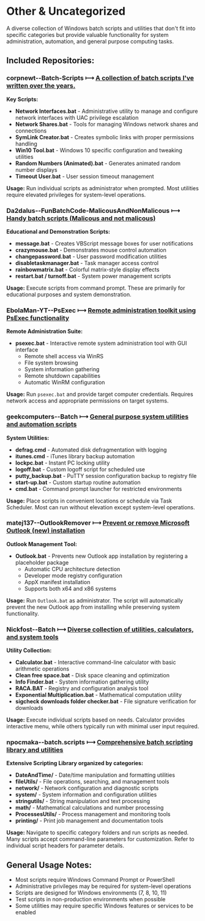 # Other & Uncategorized

A diverse collection of Windows batch scripts and utilities that don't fit into specific categories but provide valuable functionality for system administration, automation, and general purpose computing tasks.

## Included Repositories:

### **corpnewt--Batch-Scripts** ⟼ [A collection of batch scripts I've written over the years.](./corpnewt--Batch-Scripts)
**Key Scripts:**
- **Network Interfaces.bat** - Administrative utility to manage and configure network interfaces with UAC privilege escalation
- **Network Shares.bat** - Tools for managing Windows network shares and connections
- **SymLink Creator.bat** - Creates symbolic links with proper permissions handling
- **Win10 Tool.bat** - Windows 10 specific configuration and tweaking utilities
- **Random Numbers (Animated).bat** - Generates animated random number displays
- **Timeout User.bat** - User session timeout management

**Usage:** Run individual scripts as administrator when prompted. Most utilities require elevated privileges for system-level operations.

### **Da2dalus--FunBatchCode-MalicousAndNonMalicous** ⟼ [Handy batch scripts (Malicous and not malicous)](./Da2dalus--FunBatchCode-MalicousAndNonMalicous)
**Educational and Demonstration Scripts:**
- **message.bat** - Creates VBScript message boxes for user notifications
- **crazymouse.bat** - Demonstrates mouse control automation
- **changepassword.bat** - User password modification utilities
- **disabletaskmanager.bat** - Task manager access control
- **rainbowmatrix.bat** - Colorful matrix-style display effects
- **restart.bat / turnoff.bat** - System power management scripts

**Usage:** Execute scripts from command prompt. These are primarily for educational purposes and system demonstration.

### **EbolaMan-YT--PsExec** ⟼ [Remote administration toolkit using PsExec functionality](./EbolaMan-YT--PsExec)
**Remote Administration Suite:**
- **psexec.bat** - Interactive remote system administration tool with GUI interface
  - Remote shell access via WinRS
  - File system browsing
  - System information gathering
  - Remote shutdown capabilities
  - Automatic WinRM configuration

**Usage:** Run `psexec.bat` and provide target computer credentials. Requires network access and appropriate permissions on target systems.

### **geekcomputers--Batch** ⟼ [General purpose system utilities and automation scripts](./geekcomputers--Batch)
**System Utilities:**
- **defrag.cmd** - Automated disk defragmentation with logging
- **itunes.cmd** - iTunes library backup automation
- **lockpc.bat** - Instant PC locking utility
- **logoff.bat** - Custom logoff script for scheduled use
- **putty_backup.bat** - PuTTY session configuration backup to registry file
- **start-up.bat** - Custom startup routine automation
- **cmd.bat** - Command prompt launcher for restricted environments

**Usage:** Place scripts in convenient locations or schedule via Task Scheduler. Most can run without elevation except system-level operations.

### **matej137--OutlookRemover** ⟼ [Prevent or remove Microsoft Outlook (new) installation](./matej137--OutlookRemover)
**Outlook Management Tool:**
- **Outlook.bat** - Prevents new Outlook app installation by registering a placeholder package
  - Automatic CPU architecture detection
  - Developer mode registry configuration
  - AppX manifest installation
  - Supports both x64 and x86 systems

**Usage:** Run `Outlook.bat` as administrator. The script will automatically prevent the new Outlook app from installing while preserving system functionality.

### **Nickfost--Batch** ⟼ [Diverse collection of utilities, calculators, and system tools](./Nickfost--Batch)
**Utility Collection:**
- **Calculator.bat** - Interactive command-line calculator with basic arithmetic operations
- **Clean free space.bat** - Disk space cleaning and optimization
- **Info Finder.bat** - System information gathering utility
- **RACA.BAT** - Registry and configuration analysis tool
- **Exponential Multiplication.bat** - Mathematical computation utility
- **sigcheck downloads folder checker.bat** - File signature verification for downloads

**Usage:** Execute individual scripts based on needs. Calculator provides interactive menu, while others typically run with minimal user input required.

### **npocmaka--batch.scripts** ⟼ [Comprehensive batch scripting library and utilities](./npocmaka--batch.scripts)
**Extensive Scripting Library organized by categories:**
- **DateAndTime/** - Date/time manipulation and formatting utilities
- **fileUtils/** - File operations, searching, and management tools
- **network/** - Network configuration and diagnostic scripts
- **system/** - System information and configuration utilities
- **stringutils/** - String manipulation and text processing
- **math/** - Mathematical calculations and number processing
- **ProcessesUtils/** - Process management and monitoring tools
- **printing/** - Print job management and documentation tools

**Usage:** Navigate to specific category folders and run scripts as needed. Many scripts accept command-line parameters for customization. Refer to individual script headers for parameter details.

## General Usage Notes:
- Most scripts require Windows Command Prompt or PowerShell
- Administrative privileges may be required for system-level operations
- Scripts are designed for Windows environments (7, 8, 10, 11)
- Test scripts in non-production environments when possible
- Some utilities may require specific Windows features or services to be enabled

